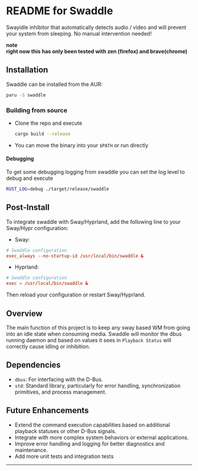 # README for Swaddle

Swayidle inhibitor that automatically detects audio / video and will prevent your system from sleeping. No manual intervention needed!

**note**  
**right now this has only been tested with zen (firefox) and brave(chrome)**

## Installation

Swaddle can be installed from the AUR:

```sh
paru -S swaddle
```

### Building from source

* Clone the repo and execute

   ```sh
   cargo build --release
   ```

* You can move the binary into your `$PATH` or run directly

#### Debugging

To get some debugging logging from swaddle you can set the log level to debug and execute

```sh
RUST_LOG=debug ./target/release/swaddle
```

## Post-Install

 To integrate swaddle with Sway/Hyprland, add the following line to your Sway/Hypr configuration:

* Sway:

```conf
# Swaddle configuration
exec_always --no-startup-id /usr/local/bin/swaddle &
```

* Hyprland:

```conf
# Swaddle configuration
exec = /usr/local/bin/swaddle &
```

 Then reload your configuration or restart Sway/Hyprland.

## Overview

The main function of this project is to keep any sway based WM from going into an idle state when consuming media. Swaddle will monitor the dbus running daemon and based on values it sees in `Playback Status` will correctly cause idling or inhibition.


## Dependencies

* `dbus`: For interfacing with the D-Bus.
* `std`: Standard library, particularly for error handling, synchronization primitives, and process management.

## Future Enhancements

* Extend the command execution capabilities based on additional playback statuses or other D-Bus signals.
* Integrate with more complex system behaviors or external applications.
* Improve error handling and logging for better diagnostics and maintenance.
* Add more unit tests and integration tests

---
